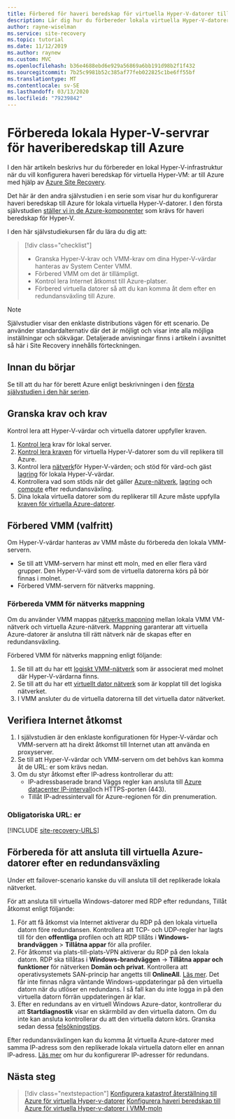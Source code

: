 ```yaml
---
title: Förbered för haveri beredskap för virtuella Hyper-V-datorer till Azure med Azure Site Recovery
description: Lär dig hur du förbereder lokala virtuella Hyper-V-datorer för haveri beredskap till Azure med Azure Site Recovery.
author: rayne-wiselman
ms.service: site-recovery
ms.topic: tutorial
ms.date: 11/12/2019
ms.author: raynew
ms.custom: MVC
ms.openlocfilehash: b36e4688ebd6e929a56869a6bb191d98b2f1f432
ms.sourcegitcommit: 7b25c9981b52c385af77feb022825c1be6ff55bf
ms.translationtype: MT
ms.contentlocale: sv-SE
ms.lasthandoff: 03/13/2020
ms.locfileid: "79239842"
---
```

# <a name="prepare-on-premises-hyper-v-servers-for-disaster-recovery-to-azure"></a>Förbereda lokala Hyper-V-servrar för haveriberedskap till Azure

I den här artikeln beskrivs hur du förbereder en lokal Hyper-V-infrastruktur när du vill konfigurera haveri beredskap för virtuella Hyper-VM: ar till Azure med hjälp av [Azure Site Recovery](site-recovery-overview.md).


Det här är den andra självstudien i en serie som visar hur du konfigurerar haveri beredskap till Azure för lokala virtuella Hyper-V-datorer. I den första självstudien [ställer vi in de Azure-komponenter](tutorial-prepare-azure.md) som krävs för haveri beredskap för Hyper-V.

I den här självstudiekursen får du lära du dig att:

> [!div class="checklist"]
> * Granska Hyper-V-krav och VMM-krav om dina Hyper-V-värdar hanteras av System Center VMM.
> * Förbered VMM om det är tillämpligt.
> * Kontrol lera Internet åtkomst till Azure-platser.
> * Förbered virtuella datorer så att du kan komma åt dem efter en redundansväxling till Azure.

> [!NOTE]
> Självstudier visar den enklaste distributions vägen för ett scenario. De använder standardalternativ där det är möjligt och visar inte alla möjliga inställningar och sökvägar. Detaljerade anvisningar finns i artikeln i avsnittet så här i Site Recovery innehålls förteckningen.

## <a name="before-you-start"></a>Innan du börjar

Se till att du har för berett Azure enligt beskrivningen i den [första självstudien i den här serien](tutorial-prepare-azure.md).

## <a name="review-requirements-and-prerequisites"></a>Granska krav och krav

Kontrol lera att Hyper-V-värdar och virtuella datorer uppfyller kraven.

1. [Kontrol lera](hyper-v-azure-support-matrix.md#on-premises-servers) krav för lokal server.
2. [Kontrol lera kraven](hyper-v-azure-support-matrix.md#replicated-vms) för virtuella Hyper-V-datorer som du vill replikera till Azure.
3. Kontrol lera [nätverk](hyper-v-azure-support-matrix.md#hyper-v-network-configuration)för Hyper-V-värden; och stöd för värd-och gäst [lagring](hyper-v-azure-support-matrix.md#hyper-v-host-storage) för lokala Hyper-V-värdar.
4. Kontrollera vad som stöds när det gäller [Azure-nätverk](hyper-v-azure-support-matrix.md#azure-vm-network-configuration-after-failover), [lagring](hyper-v-azure-support-matrix.md#azure-storage) och [compute](hyper-v-azure-support-matrix.md#azure-compute-features) efter redundansväxling.
5. Dina lokala virtuella datorer som du replikerar till Azure måste uppfylla [kraven för virtuella Azure-datorer](hyper-v-azure-support-matrix.md#azure-vm-requirements).


## <a name="prepare-vmm-optional"></a>Förbered VMM (valfritt)

Om Hyper-V-värdar hanteras av VMM måste du förbereda den lokala VMM-servern. 

- Se till att VMM-servern har minst ett moln, med en eller flera värd grupper. Den Hyper-V-värd som de virtuella datorerna körs på bör finnas i molnet.
- Förbered VMM-servern för nätverks mappning.

### <a name="prepare-vmm-for-network-mapping"></a>Förbereda VMM för nätverks mappning

Om du använder VMM mappas [nätverks mappning](site-recovery-network-mapping.md) mellan lokala VMM VM-nätverk och virtuella Azure-nätverk. Mappning garanterar att virtuella Azure-datorer är anslutna till rätt nätverk när de skapas efter en redundansväxling.

Förbered VMM för nätverks mappning enligt följande:

1. Se till att du har ett [logiskt VMM-nätverk](https://docs.microsoft.com/system-center/vmm/network-logical) som är associerat med molnet där Hyper-V-värdarna finns.
2. Se till att du har ett [virtuellt dator nätverk](https://docs.microsoft.com/system-center/vmm/network-virtual) som är kopplat till det logiska nätverket.
3. I VMM ansluter du de virtuella datorerna till det virtuella dator nätverket.

## <a name="verify-internet-access"></a>Verifiera Internet åtkomst

1. I självstudien är den enklaste konfigurationen för Hyper-V-värdar och VMM-servern att ha direkt åtkomst till Internet utan att använda en proxyserver. 
2. Se till att Hyper-V-värdar och VMM-servern om det behövs kan komma åt de URL: er som krävs nedan.   
3. Om du styr åtkomst efter IP-adress kontrollerar du att:
    - IP-adressbaserade brand Väggs regler kan ansluta till [Azure datacenter IP-intervall](https://www.microsoft.com/download/confirmation.aspx?id=41653)och HTTPS-porten (443).
    - Tillåt IP-adressintervall för Azure-regionen för din prenumeration.
    
### <a name="required-urls"></a>Obligatoriska URL: er


[!INCLUDE [site-recovery-URLS](../../includes/site-recovery-URLS.md)]


## <a name="prepare-to-connect-to-azure-vms-after-failover"></a>Förbereda för att ansluta till virtuella Azure-datorer efter en redundansväxling

Under ett failover-scenario kanske du vill ansluta till det replikerade lokala nätverket.

För att ansluta till virtuella Windows-datorer med RDP efter redundans, Tillåt åtkomst enligt följande:

1. För att få åtkomst via Internet aktiverar du RDP på den lokala virtuella datorn före redundansen. Kontrollera att TCP- och UDP-regler har lagts till för den **offentliga** profilen och att RDP tillåts i **Windows-brandväggen** > **Tillåtna appar** för alla profiler.
2. För åtkomst via plats-till-plats-VPN aktiverar du RDP på den lokala datorn. RDP ska tillåtas i **Windows-brandväggen** -> **Tillåtna appar och funktioner** för nätverken **Domän och privat**.
   Kontrollera att operativsystemets SAN-princip har angetts till **OnlineAll**. [Läs mer](https://support.microsoft.com/kb/3031135). Det får inte finnas några väntande Windows-uppdateringar på den virtuella datorn när du utlöser en redundans. I så fall kan du inte logga in på den virtuella datorn förrän uppdateringen är klar.
3. Efter en redundans av en virtuell Windows Azure-dator, kontrollerar du att **Startdiagnostik** visar en skärmbild av den virtuella datorn. Om du inte kan ansluta kontrollerar du att den virtuella datorn körs. Granska sedan dessa [felsökningstips](https://social.technet.microsoft.com/wiki/contents/articles/31666.troubleshooting-remote-desktop-connection-after-failover-using-asr.aspx).

Efter redundansväxlingen kan du komma åt virtuella Azure-datorer med samma IP-adress som den replikerade lokala virtuella datorn eller en annan IP-adress. [Läs mer](concepts-on-premises-to-azure-networking.md) om hur du konfigurerar IP-adresser för redundans.

## <a name="next-steps"></a>Nästa steg

> [!div class="nextstepaction"]
> [Konfigurera katastrof återställning till Azure för virtuella Hyper-v-datorer](tutorial-hyper-v-to-azure.md)
> [Konfigurera haveri beredskap till Azure för virtuella Hyper-v-datorer i VMM-moln](tutorial-hyper-v-vmm-to-azure.md)
